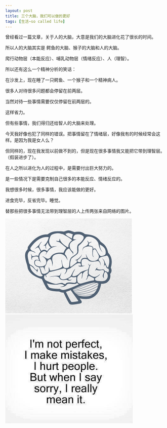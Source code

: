 ```yaml
---
layout: post
title: 三个大脑，我们可以做的更好
tags: [生活~so called life]
---
```



曾经看过一篇文章，关于人的大脑，大意是我们的大脑进化花了很长的时间。

所以人的大脑其实是 鳄鱼的大脑、猴子的大脑和人的大脑。

爬行动物层（本能反应）、哺乳动物层（情绪反应）、人（理智）。

所以还有这么一个精神分析的笑话：

在沙发上，现在睡了一只鳄鱼、一个猴子和一个精神病人。

很多人对待很多问题都会停留在前两层。

当然对待一些事情需要仅仅停留在前两层的。

这样省力。

但有些事情，我们得归还给智人的大脑来处理。

今天我好像也犯了同样的错误。把事情留在了情绪层，好像我有的时候经常会这样。是因为我是女人么？

但同样的，现在我发现以前做不到的，但是现在很多事情我又能把它带到理智层。（假装进步了）。

在人之所以进化为人的过程中，是需要付出巨大努力的。

是一些情况下是需要克制自己很多的本能反应、情绪反应的。

我想很多时候，很多事情，我应该能做的更好。

进食完毕，反省完毕。睡觉。

替那些把很多事情无法带到理智层的人上传两张来自网络的图片。


![](../assets/figures/brain.jpg)
![](../assets/figures/tumblr_sorry.jpeg)

